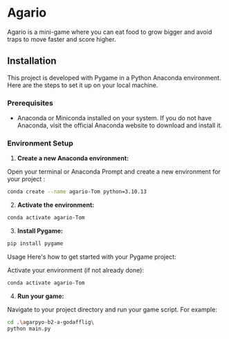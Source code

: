 # Agario

Agario is a mini-game where you can eat food to grow bigger and avoid traps to move faster and score higher.

## Installation

This project is developed with Pygame in a Python Anaconda environment. Here are the steps to set it up on your local machine.

### Prerequisites

- Anaconda or Miniconda installed on your system. If you do not have Anaconda, visit the official Anaconda website to download and install it.

### Environment Setup

1. **Create a new Anaconda environment:**

Open your terminal or Anaconda Prompt and create a new environment for your project :

```bash
conda create --name agario-Tom python=3.10.13
```

2. **Activate the environment:**

```bash
conda activate agario-Tom
```

3. **Install Pygame:**

```bash
pip install pygame
```

Usage
Here's how to get started with your Pygame project:

Activate your environment (if not already done):

```bash
conda activate agario-Tom
```

4. **Run your game:**

Navigate to your project directory and run your game script. For example:

```bash
cd .\agarpyo-b2-a-godafflig\
python main.py
```
